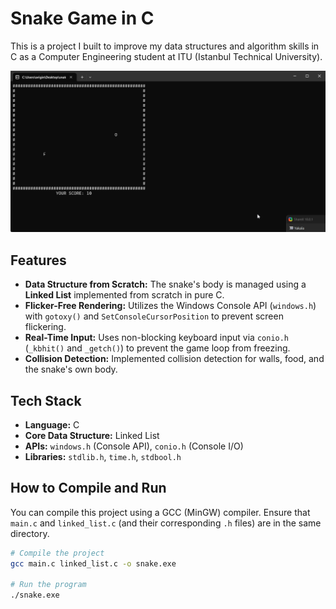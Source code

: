 # Snake Game in C

This is a project I built to improve my data structures and algorithm skills in C as a Computer Engineering student at ITU (Istanbul Technical University).

![Game Screenshot](snake_game_sample.gif)

## Features

* **Data Structure from Scratch:** The snake's body is managed using a **Linked List** implemented from scratch in pure C.
* **Flicker-Free Rendering:** Utilizes the Windows Console API (`windows.h`) with `gotoxy()` and `SetConsoleCursorPosition` to prevent screen flickering.
* **Real-Time Input:** Uses non-blocking keyboard input via `conio.h` (`_kbhit()` and `_getch()`) to prevent the game loop from freezing.
* **Collision Detection:** Implemented collision detection for walls, food, and the snake's own body.

## Tech Stack

* **Language:** C
* **Core Data Structure:** Linked List
* **APIs:** `windows.h` (Console API), `conio.h` (Console I/O)
* **Libraries:** `stdlib.h`, `time.h`, `stdbool.h`

## How to Compile and Run

You can compile this project using a GCC (MinGW) compiler. Ensure that `main.c` and `linked_list.c` (and their corresponding `.h` files) are in the same directory.

```bash
# Compile the project
gcc main.c linked_list.c -o snake.exe

# Run the program
./snake.exe